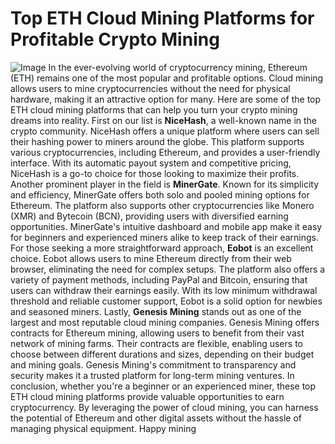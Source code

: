 # Top ETH Cloud Mining Platforms for Profitable Crypto Mining

![Image](https://github.com/user-attachments/assets/d7419ec9-dc67-403f-bf28-8faea5f1f74f)
In the ever-evolving world of cryptocurrency mining, Ethereum (ETH) remains one of the most popular and profitable options. Cloud mining allows users to mine cryptocurrencies without the need for physical hardware, making it an attractive option for many. Here are some of the top ETH cloud mining platforms that can help you turn your crypto mining dreams into reality.
First on our list is **NiceHash**, a well-known name in the crypto community. NiceHash offers a unique platform where users can sell their hashing power to miners around the globe. This platform supports various cryptocurrencies, including Ethereum, and provides a user-friendly interface. With its automatic payout system and competitive pricing, NiceHash is a go-to choice for those looking to maximize their profits.
Another prominent player in the field is **MinerGate**. Known for its simplicity and efficiency, MinerGate offers both solo and pooled mining options for Ethereum. The platform also supports other cryptocurrencies like Monero (XMR) and Bytecoin (BCN), providing users with diversified earning opportunities. MinerGate's intuitive dashboard and mobile app make it easy for beginners and experienced miners alike to keep track of their earnings.
For those seeking a more straightforward approach, **Eobot** is an excellent choice. Eobot allows users to mine Ethereum directly from their web browser, eliminating the need for complex setups. The platform also offers a variety of payment methods, including PayPal and Bitcoin, ensuring that users can withdraw their earnings easily. With its low minimum withdrawal threshold and reliable customer support, Eobot is a solid option for newbies and seasoned miners.
Lastly, **Genesis Mining** stands out as one of the largest and most reputable cloud mining companies. Genesis Mining offers contracts for Ethereum mining, allowing users to benefit from their vast network of mining farms. Their contracts are flexible, enabling users to choose between different durations and sizes, depending on their budget and mining goals. Genesis Mining's commitment to transparency and security makes it a trusted platform for long-term mining ventures.
In conclusion, whether you're a beginner or an experienced miner, these top ETH cloud mining platforms provide valuable opportunities to earn cryptocurrency. By leveraging the power of cloud mining, you can harness the potential of Ethereum and other digital assets without the hassle of managing physical equipment. Happy mining
